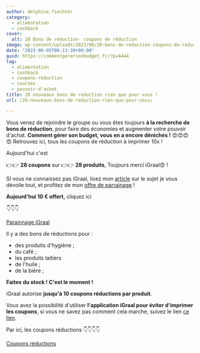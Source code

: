 ```yaml
---
author: delphine.fiechter
category:
  - alimentation
  - cashback
cover:
  alt: 28 Bons de réduction- coupons de réduction
image: wp-content/uploads/2023/06/28-bons-de-reduction-coupons-de-reduction-e1685952063431.png
date: "2023-06-05T08:13:39+00:00"
guid: https://commentgerersonbudget.fr/?p=4444
tag:
  - alimentation
  - cashback
  - coupons-réduction
  - courses
  - pouvoir-d'achat
title: 28 nouveaux bons de réduction rien que pour vous !
url: /28-nouveaux-bons-de-reduction-rien-que-pour-vous/

---
```

Vous venez de rejoindre le groupe ou vous êtes toujours **à la recherche de bons de réduction**, pour faire des économies et augmenter votre pouvoir d'achat. **Comment gérer son budget, vous en a encore dénichés !** 😍😍😍😍 Retrouvez ici, tous les coupons de réduction à imprimer 10x !

Aujourd'hui c'est

👉👉 **28 coupons** sur 👉👉 **28 produits**, Toujours merci iGraal😍 !

SI vous ne connaissez pas iGraal, lisez mon [article](https://commentgerersonbudget.fr/etre-recompense-pour-avoir-depense-igraal/ "article") sur le sujet je vous dévoile tout, et profitez de mon [offre de parrainage](https://fr.igraal.com/parrainage?parrain=AG_5e9b4975de6cb "offre de parrainage") !

**Aujourd'hui 10 € offert,** cliquez ici

👇👇👇

[Parainnage iGraal](https://fr.igraal.com/parrainage?parrain=AG_5e9b4975de6cb)

Il y a des bons de réductions pour :

- des produits d'hygiène ;
- du café ;
- les produits laitiers
- de l'huile ;
- de la bière ;

**Faites du stock ! C'est le moment !**

iGraal autorise **jusqu'à 10 coupons réductions par produit**.

Vous avez la possibilité d'utiliser **l'application iGraal pour éviter d'imprimer les coupons**, si vous ne savez pas comment cela marche, suivez le lien [ce lien](https://fr.igraal.com/igraal-market "ce lien").

Par ici, les coupons réductions 👇👇👇👇

[Coupons réductions](https://fr.igraal.com/coupon-imprimer/)
